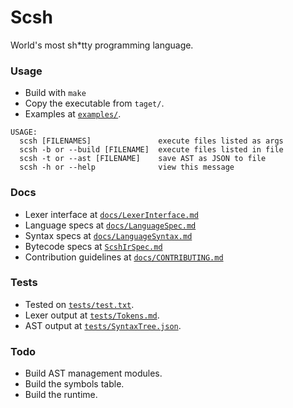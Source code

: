 # Scsh
World's most sh*tty programming language.

### Usage
- Build with `make`
- Copy the executable from `taget/`.
- Examples at [`examples/`](examples/).

```
USAGE:
  scsh [FILENAMES]               execute files listed as args
  scsh -b or --build [FILENAME]  execute files listed in file
  scsh -t or --ast [FILENAME]    save AST as JSON to file
  scsh -h or --help              view this message
```

### Docs
- Lexer interface at [`docs/LexerInterface.md`](docs/LexerInterface.md)
- Language specs at [`docs/LanguageSpec.md`](docs/LanguageSpec.md)
- Syntax specs at [`docs/LanguageSyntax.md`](docs/LanguageSyntax.md)
- Bytecode specs at [`ScshIrSpec.md`](https://github.com/AvirukBasak/scsh-runtime/docs/ScshIrSpec.md)
- Contribution guidelines at [`docs/CONTRIBUTING.md`](docs/CONTRIBUTING.md)

### Tests
- Tested on [`tests/test.txt`](tests/test.txt).
- Lexer output at [`tests/Tokens.md`](tests/Tokens.md).
- AST output at [`tests/SyntaxTree.json`](tests/SyntaxTree.json).

### Todo
- Build AST management modules.
- Build the symbols table.
- Build the runtime.

